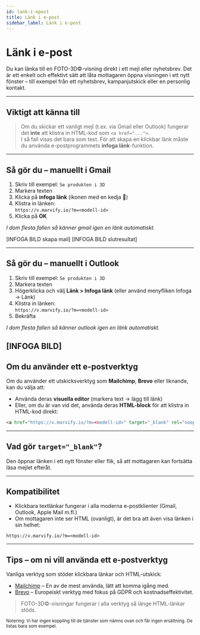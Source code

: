 ```yaml
---
id: lank-i-epost
title: Länk i e-post
sidebar_label: Länk i e-post
---
```

# Länk i e-post

Du kan länka till en FOTO-3D©-visning direkt i ett mejl eller nyhetsbrev. Det är ett enkelt och effektivt sätt att låta mottagaren öppna visningen i ett nytt fönster – till exempel från ett nyhetsbrev, kampanjutskick eller en personlig kontakt.

---

## Viktigt att känna till

> Om du skickar ett vanligt mejl (t.ex. via Gmail eller Outlook) fungerar det **inte** att klistra in HTML-kod som `<a href="...">`.  
> I så fall visas det bara som text. För att skapa en klickbar länk måste du använda e-postprogrammets **infoga länk**-funktion.

---

## Så gör du – manuellt i Gmail

1. Skriv till exempel: `Se produkten i 3D`
2. Markera texten
3. Klicka på **infoga länk** (ikonen med en kedja 🔗)
4. Klistra in länken:  
   `https://v.marvify.io/?m=<modell-id>`
5. Klicka på **OK**

*I dom flesta fallen så känner gmail igen en länk automatiskt.*

[INFOGA BILD skapa mail]
[INFOGA BILD slutresultat]

---

## Så gör du – manuellt i Outlook

1. Skriv till exempel: `Se produkten i 3D`
2. Markera texten
3. Högerklicka och välj **Länk > Infoga länk** (eller använd menyfliken Infoga → Länk)
4. Klistra in länken:  
   `https://v.marvify.io/?m=<modell-id>`
5. Bekräfta

*I dom flesta fallen så känner outlook igen en länk automatiskt.*

[INFOGA BILD]
---

## Om du använder ett e-postverktyg

Om du använder ett utskicksverktyg som **Mailchimp**, **Brevo** eller liknande, kan du välja att:

- Använda deras **visuella editor** (markera text → lägg till länk)
- Eller, om du är van vid det, använda deras **HTML-block** för att klistra in HTML-kod direkt:

```html
<a href="https://v.marvify.io/?m=<modell-id>" target="_blank" rel="noopener noreferrer">Se produkten i 3D</a>
```

---

## Vad gör `target="_blank"`?

Den öppnar länken i ett nytt fönster eller flik, så att mottagaren kan fortsätta läsa mejlet efteråt.

---

## Kompatibilitet

- Klickbara textlänkar fungerar i alla moderna e-postklienter (Gmail, Outlook, Apple Mail m.fl.)
- Om mottagaren inte ser HTML (ovanligt), är det bra att även visa länken i sin helhet:

```
https://v.marvify.io/?m=<modell-id>
```

---

## Tips – om ni vill använda ett e-postverktyg

Vanliga verktyg som stöder klickbara länkar och HTML-utskick:

- [Mailchimp](https://mailchimp.com/?currency=SEK) – En av de mest använda, lätt att komma igång med.
- [Brevo](https://www.brevo.com/) – Europeiskt verktyg med fokus på GDPR och kostnadseffektivitet.

> FOTO-3D©-visningar fungerar i alla verktyg så länge HTML-länkar stöds.

<sub>Notering: Vi har ingen koppling till de tjänster som nämns ovan och får ingen ersättning. De listas bara som exempel.</sub>
